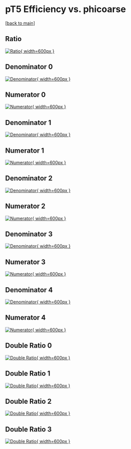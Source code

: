 # pT5 Efficiency vs. phicoarse

[[back to main](./)]



## Ratio

[![Ratio](../mtv/var/pT5_loweta_13_0_eff_phicoarse.png){ width=600px }](../mtv/var/pT5_loweta_13_0_eff_phicoarse.pdf)

## Denominator 0

[![Denominator](../mtv/den/pT5_loweta_13_0_eff_phicoarse_den0.png){ width=600px }](../mtv/den/pT5_loweta_13_0_eff_phicoarse_den0.pdf)

## Numerator 0

[![Numerator](../mtv/num/pT5_loweta_13_0_eff_phicoarse_num0.png){ width=600px }](../mtv/num/pT5_loweta_13_0_eff_phicoarse_num0.pdf)

## Denominator 1

[![Denominator](../mtv/den/pT5_loweta_13_0_eff_phicoarse_den1.png){ width=600px }](../mtv/den/pT5_loweta_13_0_eff_phicoarse_den1.pdf)

## Numerator 1

[![Numerator](../mtv/num/pT5_loweta_13_0_eff_phicoarse_num1.png){ width=600px }](../mtv/num/pT5_loweta_13_0_eff_phicoarse_num1.pdf)

## Denominator 2

[![Denominator](../mtv/den/pT5_loweta_13_0_eff_phicoarse_den2.png){ width=600px }](../mtv/den/pT5_loweta_13_0_eff_phicoarse_den2.pdf)

## Numerator 2

[![Numerator](../mtv/num/pT5_loweta_13_0_eff_phicoarse_num2.png){ width=600px }](../mtv/num/pT5_loweta_13_0_eff_phicoarse_num2.pdf)

## Denominator 3

[![Denominator](../mtv/den/pT5_loweta_13_0_eff_phicoarse_den3.png){ width=600px }](../mtv/den/pT5_loweta_13_0_eff_phicoarse_den3.pdf)

## Numerator 3

[![Numerator](../mtv/num/pT5_loweta_13_0_eff_phicoarse_num3.png){ width=600px }](../mtv/num/pT5_loweta_13_0_eff_phicoarse_num3.pdf)

## Denominator 4

[![Denominator](../mtv/den/pT5_loweta_13_0_eff_phicoarse_den4.png){ width=600px }](../mtv/den/pT5_loweta_13_0_eff_phicoarse_den4.pdf)

## Numerator 4

[![Numerator](../mtv/num/pT5_loweta_13_0_eff_phicoarse_num4.png){ width=600px }](../mtv/num/pT5_loweta_13_0_eff_phicoarse_num4.pdf)

## Double Ratio 0

[![Double Ratio](../mtv/ratio/pT5_loweta_13_0_eff_phicoarse_ratio0.png){ width=600px }](../mtv/ratio/pT5_loweta_13_0_eff_phicoarse_ratio0.pdf)

## Double Ratio 1

[![Double Ratio](../mtv/ratio/pT5_loweta_13_0_eff_phicoarse_ratio1.png){ width=600px }](../mtv/ratio/pT5_loweta_13_0_eff_phicoarse_ratio1.pdf)

## Double Ratio 2

[![Double Ratio](../mtv/ratio/pT5_loweta_13_0_eff_phicoarse_ratio2.png){ width=600px }](../mtv/ratio/pT5_loweta_13_0_eff_phicoarse_ratio2.pdf)

## Double Ratio 3

[![Double Ratio](../mtv/ratio/pT5_loweta_13_0_eff_phicoarse_ratio3.png){ width=600px }](../mtv/ratio/pT5_loweta_13_0_eff_phicoarse_ratio3.pdf)

